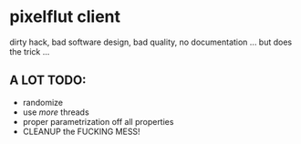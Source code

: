 # pixelflut client
dirty hack, bad software design, bad quality, no documentation ... but does the trick ...

## A LOT TODO:
 * randomize
 * use _more_ threads
 * proper parametrization off all properties
 * CLEANUP the FUCKING MESS!
